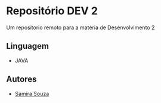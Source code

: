 # Repositório DEV 2

Um repositorio remoto para a matéria de Desenvolvimento 2

## Linguagem

- JAVA

## Autores

- [Samira Souza](https://github.com/SamiraSouza07)
